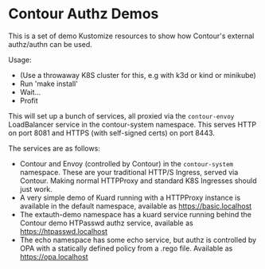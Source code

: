 # Contour Authz Demos

This is a set of demo Kustomize resources to show how Contour's external authz/authn can be used.

Usage:

- (Use a throwaway K8S cluster for this, e.g with k3d or kind or minikube)
- Run 'make install'
- Wait...
- Profit

This will set up a bunch of services, all proxied via the `contour-envoy` LoadBalancer
service in the contour-system namespace. This serves HTTP on port 8081 and HTTPS (with
self-signed certs) on port 8443.

The services are as follows:

- Contour and Envoy (controlled by Contour) in the `contour-system` namespace. These are
  your traditional HTTP/S Ingress, served via Contour. Making normal HTTPProxy and
  standard K8S Ingresses should just work.
- A very simple demo of Kuard running with a HTTPProxy instance is available in the
  default namespace, available as https://basic.localhost
- The extauth-demo namespace has a kuard service running behind the Contour demo
  HTPasswd authz service, available as https://htpasswd.localhost
- The echo namespace has some echo service, but authz is controlled by OPA with a
  statically defined policy from a .rego file. Available as https://opa.localhost
